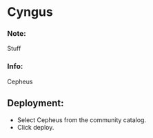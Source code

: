 # Cyngus

### Note:

Stuff

### Info:

Cepheus

## Deployment:
* Select Cepheus from the community catalog.
* Click deploy.
